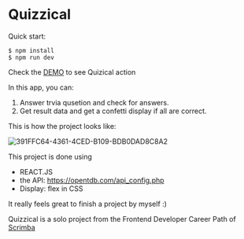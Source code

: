 # Quizzical

Quick start:

```
$ npm install
$ npm run dev
````




Check the [DEMO](https://inspiring-praline-02963a.netlify.app/) to see Quizical action

  In this app, you can:
  1) Answer trvia qusetion and check for answers.
  2) Get result data and get a confetti display if all are correct.
  
  This is how the project looks like: 
  
![391FFC64-4361-4CED-B109-BDB0DAD8C8A2](https://user-images.githubusercontent.com/58727101/221974629-d4227cc9-2d1a-4bf0-bd72-c6e18f500bab.png)


  
This project is done using 
- REACT.JS
- the API: https://opentdb.com/api_config.php
- Display: flex in CSS

It really feels great to finish a project by myself :)

Quizzical is a solo project from the Frontend Developer Career Path of [Scrimba](https://scrimba.com/learn/frontend)
